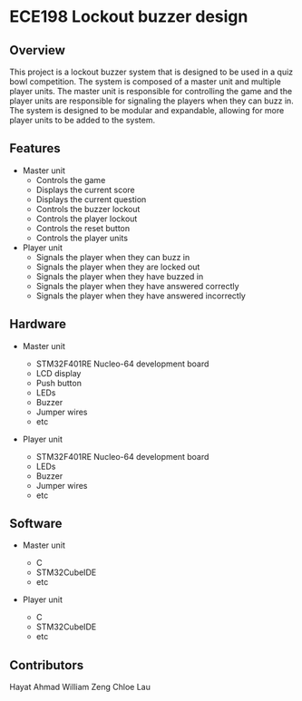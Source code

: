 # ECE198 Lockout buzzer design

## Overview

This project is a lockout buzzer system that is designed to be used in a quiz bowl competition. The system is composed of a master unit and multiple player units. The master unit is responsible for controlling the game and the player units are responsible for signaling the players when they can buzz in. The system is designed to be modular and expandable, allowing for more player units to be added to the system.

## Features

- Master unit
  - Controls the game
  - Displays the current score
  - Displays the current question
  - Controls the buzzer lockout
  - Controls the player lockout
  - Controls the reset button
  - Controls the player units
- Player unit
  - Signals the player when they can buzz in
  - Signals the player when they are locked out
  - Signals the player when they have buzzed in
  - Signals the player when they have answered correctly
  - Signals the player when they have answered incorrectly

## Hardware

- Master unit
  - STM32F401RE Nucleo-64 development board
  - LCD display
  - Push button
  - LEDs
  - Buzzer
  - Jumper wires
  - etc

- Player unit
  - STM32F401RE Nucleo-64 development board
  - LEDs
  - Buzzer
  - Jumper wires
  - etc

## Software

- Master unit
  - C
  - STM32CubeIDE
  - etc

- Player unit
  - C
  - STM32CubeIDE
  - etc

## Contributors
Hayat Ahmad
William Zeng
Chloe Lau

